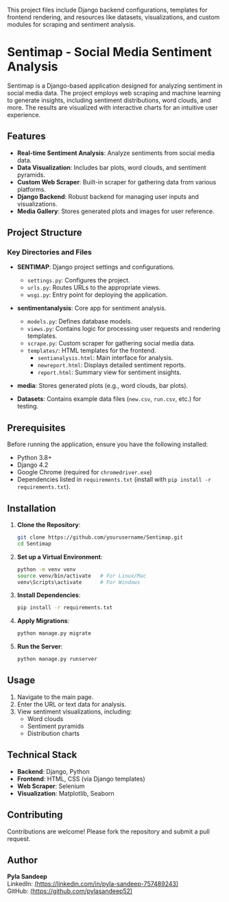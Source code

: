 This project files include Django backend configurations, templates for frontend rendering, and resources like datasets, visualizations, and custom modules for scraping and sentiment analysis.


# Sentimap - Social Media Sentiment Analysis

Sentimap is a Django-based application designed for analyzing sentiment in social media data. The project employs web scraping and machine learning to generate insights, including sentiment distributions, word clouds, and more. The results are visualized with interactive charts for an intuitive user experience.

## Features

- **Real-time Sentiment Analysis**: Analyze sentiments from social media data.
- **Data Visualization**: Includes bar plots, word clouds, and sentiment pyramids.
- **Custom Web Scraper**: Built-in scraper for gathering data from various platforms.
- **Django Backend**: Robust backend for managing user inputs and visualizations.
- **Media Gallery**: Stores generated plots and images for user reference.

## Project Structure

### Key Directories and Files

- **SENTIMAP**: Django project settings and configurations.
  - `settings.py`: Configures the project.
  - `urls.py`: Routes URLs to the appropriate views.
  - `wsgi.py`: Entry point for deploying the application.

- **sentimentanalysis**: Core app for sentiment analysis.
  - `models.py`: Defines database models.
  - `views.py`: Contains logic for processing user requests and rendering templates.
  - `scrape.py`: Custom scraper for gathering social media data.
  - `templates/`: HTML templates for the frontend.
    - `sentianalysis.html`: Main interface for analysis.
    - `newreport.html`: Displays detailed sentiment reports.
    - `report.html`: Summary view for sentiment insights.

- **media**: Stores generated plots (e.g., word clouds, bar plots).

- **Datasets**: Contains example data files (`new.csv`, `run.csv`, etc.) for testing.

## Prerequisites

Before running the application, ensure you have the following installed:

- Python 3.8+
- Django 4.2
- Google Chrome (required for `chromedriver.exe`)
- Dependencies listed in `requirements.txt` (install with `pip install -r requirements.txt`).

## Installation

1. **Clone the Repository**:
   ```bash
   git clone https://github.com/yourusername/Sentimap.git
   cd Sentimap
   ```

2. **Set up a Virtual Environment**:
   ```bash
   python -m venv venv
   source venv/bin/activate   # For Linux/Mac
   venv\Scripts\activate      # For Windows
   ```

3. **Install Dependencies**:
   ```bash
   pip install -r requirements.txt
   ```

4. **Apply Migrations**:
   ```bash
   python manage.py migrate
   ```

5. **Run the Server**:
   ```bash
   python manage.py runserver
   ```
   
## Usage

1. Navigate to the main page.
2. Enter the URL or text data for analysis.
3. View sentiment visualizations, including:
   - Word clouds
   - Sentiment pyramids
   - Distribution charts


## Technical Stack

- **Backend**: Django, Python
- **Frontend**: HTML, CSS (via Django templates)
- **Web Scraper**: Selenium
- **Visualization**: Matplotlib, Seaborn

## Contributing

Contributions are welcome! Please fork the repository and submit a pull request.


## Author

**Pyla Sandeep**  
LinkedIn: [(https://linkedin.com/in/pyla-sandeep-757489243)](#)  
GitHub: [(https://github.com/pylasandeep52)](#)
